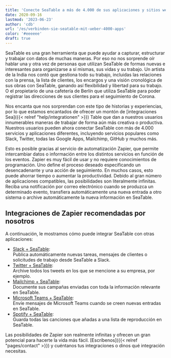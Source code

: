 ```yaml
---
title: 'Conecte SeaTable a más de 4.000 de sus aplicaciones y sitios web favoritos'
date: 2020-09-16
lastmod: '2023-06-23'
author: 'cdb'
url: '/es/verbinden-sie-seatable-mit-ueber-4000-apps'
color: '#eeeeee'
draft: true
---
```


SeaTable es una gran herramienta que puede ayudar a capturar, estructurar y trabajar con datos de muchas maneras. Por eso no nos sorprende oír hablar una y otra vez de personas que utilizan SeaTable de formas nuevas e interesantes para organizarse a sí mismas, sus vidas y su trabajo. Un artista de la India nos contó que gestiona todo su trabajo, incluidas las relaciones con la prensa, la lista de clientes, los encargos y una visión cronológica de sus obras con SeaTable, ganando así flexibilidad y libertad para su trabajo. O el propietario de una cafetería de Berlín que utiliza SeaTable para poder registrar las direcciones de sus clientes para el seguimiento de Corona.

Nos encanta que nos sorprendan con este tipo de historias y experiencias, por lo que estamos encantados de ofrecer un montón de [integraciones Sea]({{< relref "help/integrationen" >}}) Table que dan a nuestros usuarios innumerables maneras de trabajar de forma aún más creativa o productiva. Nuestros usuarios pueden ahora conectar SeaTable con más de 4.000 servicios y aplicaciones diferentes, incluyendo servicios populares como Slack, Twitter, todas las Google Apps, Mailchimp, GitHub y muchos más.

Esto es posible gracias al servicio de automatización Zapier, que permite intercambiar datos o información entre los distintos servicios en función de los eventos. Zapier es muy fácil de usar y no requiere conocimientos de programación. Uno define el proceso deseado especificando un desencadenante y una acción de seguimiento. En muchos casos, esto puede ahorrar tiempo o aumentar la productividad. Debido al gran número de aplicaciones compatibles, las posibilidades son literalmente infinitas. Reciba una notificación por correo electrónico cuando se produzca un determinado evento, transfiera automáticamente una nueva entrada a otro sistema o archive automáticamente la nueva información en SeaTable.

## Integraciones de Zapier recomendadas por nosotros

A continuación, le mostramos cómo puede integrar SeaTable con otras aplicaciones:

- [Slack + SeaTable](https://seatable.io/es/integrationen/slack/):  
   Publica automáticamente nuevas tareas, mensajes de clientes o solicitudes de trabajo desde SeaTable a Slack.
- [Twitter + SeaTable](https://seatable.io/es/integrationen/):  
   Archive todos los tweets en los que se mencione a su empresa, por ejemplo.
- [Mailchimp + SeaTable](https://seatable.io/es/integrationen/):  
   Documente sus campañas enviadas con toda la información relevante en SeaTable.
- [Microsoft Teams + SeaTable](https://zapier.com/apps/seatable/integrations/microsoft-teams):  
   Envíe mensajes de Microsoft Teams cuando se creen nuevas entradas en SeaTable.
- [Spotify + SeaTable](https://zapier.com/apps/seatable/integrations/spotify):  
   Guarda todas las canciones que añadas a una lista de reproducción en SeaTable.

Las posibilidades de Zapier son realmente infinitas y ofrecen un gran potencial para hacerte la vida más fácil. [Escríbenos]({{< relref "pages/contact" >}}) y cuéntanos tus integraciones o dinos qué integración necesitas.
